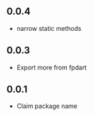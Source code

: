## 0.0.4

- narrow static methods

## 0.0.3

- Export more from fpdart

## 0.0.1

- Claim package name
